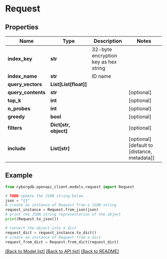 # Request


## Properties

Name | Type | Description | Notes
------------ | ------------- | ------------- | -------------
**index_key** | **str** | 32-byte encryption key as hex string | 
**index_name** | **str** | ID name | 
**query_vectors** | **List[List[float]]** |  | 
**query_contents** | **str** |  | [optional] 
**top_k** | **int** |  | [optional] 
**n_probes** | **int** |  | [optional] 
**greedy** | **bool** |  | [optional] 
**filters** | **Dict[str, object]** |  | [optional] 
**include** | **List[str]** |  | [optional] [default to [distance, metadata]]

## Example

```python
from cyborgdb.openapi_client.models.request import Request

# TODO update the JSON string below
json = "{}"
# create an instance of Request from a JSON string
request_instance = Request.from_json(json)
# print the JSON string representation of the object
print(Request.to_json())

# convert the object into a dict
request_dict = request_instance.to_dict()
# create an instance of Request from a dict
request_from_dict = Request.from_dict(request_dict)
```
[[Back to Model list]](../README.md#documentation-for-models) [[Back to API list]](../README.md#documentation-for-api-endpoints) [[Back to README]](../README.md)


